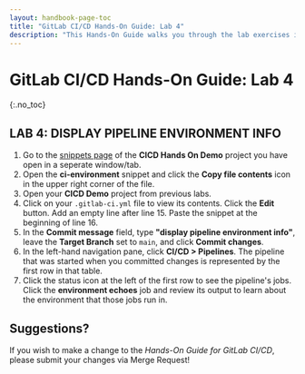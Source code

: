 ```yaml
---
layout: handbook-page-toc
title: "GitLab CI/CD Hands-On Guide: Lab 4"
description: "This Hands-On Guide walks you through the lab exercises in the GitLab CI/CD course."
---
```

# GitLab CI/CD Hands-On Guide: Lab 4
{:.no_toc}

## LAB 4: DISPLAY PIPELINE ENVIRONMENT INFO

1. Go to the [snippets page](https://ilt.gitlabtraining.cloud/professional-services-classes/gitlab-ci-cd/gitlab-cicd-hands-on-demo/-/snippets) of the **CICD Hands On Demo** project you have open in a seperate window/tab.
1. Open the **ci-environment** snippet and click the **Copy file contents** icon in the upper right corner of the file.
1. Open your **CICD Demo** project from previous labs.
1. Click on your `.gitlab-ci.yml` file to view its contents. Click the **Edit** button. Add an empty line after line 15. Paste the snippet at the beginning of line 16.
1. In the **Commit message** field, type **"display pipeline environment info"**, leave the **Target Branch** set to `main`, and click **Commit changes**.
1. In the left-hand navigation pane, click **CI/CD > Pipelines**. The pipeline that was started when you committed changes is represented by the first row in that table.
1. Click the status icon at the left of the first row to see the pipeline's jobs. Click the **environment echoes** job and review its output to learn about the environment that those jobs run in.

## Suggestions?

If you wish to make a change to the *Hands-On Guide for GitLab CI/CD*, please submit your changes via Merge Request!

